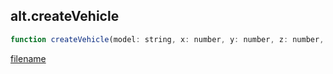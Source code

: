 ## alt.createVehicle

```js
function createVehicle(model: string, x: number, y: number, z: number, roll: number, pitch: number, yaw: number);
```

[filename](method_createVehicle_m.md ':include')